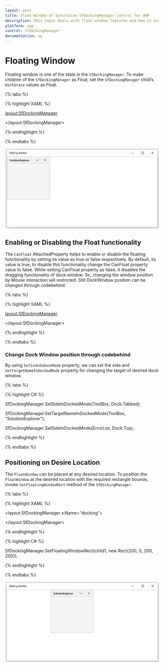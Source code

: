 ```yaml
---
layout: post
title: Float Window of Syncfusion SfDockingManager control for UWP
description: This topic deals with float window features and how to position the float window
platform: uwp
control: SfDockingManager
documentation: ug
---
```


# Floating Window

Floating window is one of the state in the `SfDockingManager`. To make children of the `SfDockingManager` as Float, set the `SfDockingManager` child’s `DockState` values as Float.

{% tabs %}

{% highlight XAML %}

<layout:SfDockingManager>

<ContentControl layout:SfDockingManager.Header="SolutionExplorer"
                layout:SfDockingManager.DockState="Float"/>

</layout:SfDockingManager>

{% endhighlight %}

{% endtabs %}

![](Floating-Window-images/Floating-Window-img1.jpeg)


## Enabling or Disabling the Float functionality

The `CanFloat` AttachedProperty helps to enable or disable the floating functionality by setting its value as true or false respectively. By default, its value is true, to disable this functionality change the CanFloat property value to false. While setting CanFloat property as false, it disables the dragging functionality of dock window. So, changing the window position by Mouse interaction will restricted. Still DockWindow position can be changed through codebehind.

{% tabs %}

{% highlight XAML %}

<layout:SfDockingManager>

<ContentControl Name="SolutionExplorer" layout:SfDockingManager.Header="SolutionExplorer"
                layout:SfDockingManager.CanFloat="False"/>

<ContentControl Name="ToolBox" layout:SfDockingManager.Header="ToolBox"
                layout:SfDockingManager.CanFloat="False"/>
                
<ContentControl Name="ErrorList" layout:SfDockingManager.Header="ErrorList"
                layout:SfDockingManager.CanFloat="False"/>

</layout:SfDockingManager>

{% endhighlight %}

{% endtabs %}

### Change Dock Window position through codebehind

By using `SetSideInDockMode` property, we can set the side and `SetTargetNameInDockedMode` property for changing the target of desired dock window.

{% tabs %}

{% highlight C# %}
 
SfDockingManager.SetSideInDockedMode(ToolBox, Dock.Tabbed);
 
SfDockingManager.SetTargetNameInDockedMode(ToolBox, "SolutionExplorer");
 
SfDockingManager.SetSideInDockedMode(ErrorList, Dock.Top);

{% endhighlight %}

{% endtabs %}

## Positioning on Desire Location

The `FloatWindow` can be placed at any desired location. To position the `FloatWindow` at the desired location with the required rectangle bounds, invoke `SetFloatingWindowRect` method of the `SfDockingManager`.

{% tabs %}

{% highlight XAML %}

<layout:SfDockingManager x:Name="docking">

<ContentControl x:Name="child1" layout:SfDockingManager.Header="SolutionExplorer"
                                layout:SfDockingManager.DockState="Float"/>

</layout:SfDockingManager>

{% endhighlight %}

{% highlight C# %}

SfDockingManager.SetFloatingWindowRect(child1, new Rect(200, 0, 200, 200));

{% endhighlight %}

{% endtabs %}

![](Floating-Window-images/Floating-Window-img2.jpeg)


